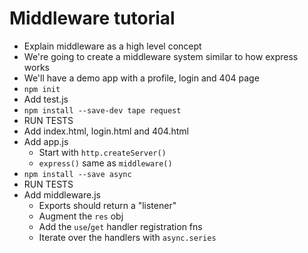 # Middleware tutorial

- Explain middleware as a high level concept
- We're going to create a middleware system similar to how express works
- We'll have a demo app with a profile, login and 404 page
- `npm init`
- Add test.js
- `npm install --save-dev tape request`
- RUN TESTS
- Add index.html, login.html and 404.html
- Add app.js
    - Start with `http.createServer()`
    - `express()` same as `middleware()`
- `npm install --save async`
- RUN TESTS
- Add middleware.js
    - Exports should return a "listener"
    - Augment the `res` obj
    - Add the `use`/`get` handler registration fns
    - Iterate over the handlers with `async.series`